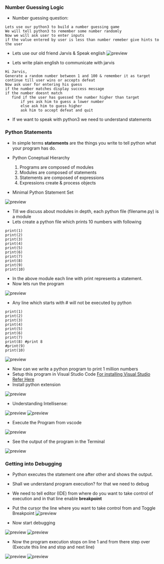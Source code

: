 ### Number Guessing Logic
* Number guessing question:
```
Lets use our python3 to build a number guessing game
We will tell python3 to remember some number randomly
Now we will ask user to enter inputs
if the value entered by user is less than number remeber give hints to the user
```
* Lets use our old friend Jarvis & Speak english
![preview](./Images/python05.png)

* Lets write plain english to communicate with jarvis
```
Hi Jarvis,
Generate a random number between 1 and 100 & remember it as target
continue till user wins or accepts defeat
Now ask user for entering his guess
if the number matches display success message
if the number doesnt match 
   find if the user has guessed the number higher than target 
       if yes ask him to guess a lower number
       else ask him to guess higher
       ask him to accept defeat and quit
```
* If we want to speak with python3 we need to understand statements

### Python Statements
* In simple terms __statements__ are the things you write to tell python what your program has do.
* Python Coneptual Hierarchy
  1. Programs are composed of modules
  2. Modules are composed of statements
  3. Statements are composed of expressions
  4. Expressions create & process objects

* Minimal Python Statement Set

![preview](./Images/python37.png)

* Till we discuss about modules in depth, each python file (filename.py) is a module
* Lets create a python file which prints 10 numbers with following
```
print(1)
print(2)
print(3)
print(4)
print(5)
print(6)
print(7)
print(8)
print(9)
print(10)
```
* In the above module each line with print represents a statement.
* Now lets run the program

![preview](./Images/python38.png)

* Any line which starts with # will not be executed by python
```
print(1)
print(2)
print(3)
print(4)
print(5)
print(6)
print(7)
print(8) #print 8
#print(9)
print(10)
```
![preview](./Images/python39.png)

* Now can we write a python program to print 1 million numbers
* Setup this program in Visual Studio Code [For installing Visual Studio Refer Here](https://www.youtube.com/watch?v=mRILfUNbsIo)
* Install python extension

![preview](./Images/python40.png)

* Understanding Intellisense:

![preview](./Images/python41.png)
![preview](./Images/python42.png)

* Execute the Program from vscode

![preview](./Images/python43.png)

* See the output of the program in the Terminal

![preview](./Images/python44.png)

### Getting into Debugging
* Python executes the statement one after other and shows the output.
* Shall we understand program execution? for that we need to debug
* We need to tell editor (IDE) from where do you want to take control of execution and in that line enable **breakpoint**
* Put the cursor the line where you want to take control from and Toggle Breakpoint
![preview](./Images/python45.png)

* Now start debugging
  
![preview](./Images/python46.png)
![preview](./Images/python47.png)

* Now the program execution stops on line 1 and from there step over (Execute this line and stop and next line)

![preview](./Images/python48.png)
![preview](./Images/python49.png)